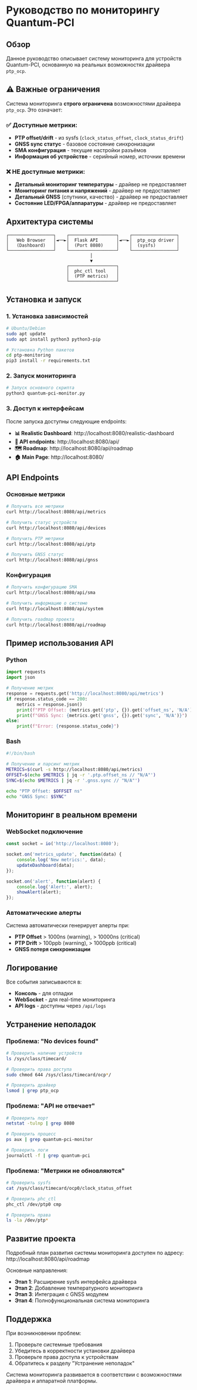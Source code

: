 ﻿# Руководство по мониторингу Quantum-PCI

## Обзор

Данное руководство описывает систему мониторинга для устройств Quantum-PCI, основанную на реальных возможностях драйвера `ptp_ocp`.

## ⚠️ Важные ограничения

Система мониторинга **строго ограничена** возможностями драйвера `ptp_ocp`. Это означает:

### ✅ Доступные метрики:
- **PTP offset/drift** - из sysfs (`clock_status_offset`, `clock_status_drift`)
- **GNSS sync статус** - базовое состояние синхронизации
- **SMA конфигурация** - текущие настройки разъёмов
- **Информация об устройстве** - серийный номер, источник времени

### ❌ НЕ доступные метрики:
- **Детальный мониторинг температуры** - драйвер не предоставляет
- **Мониторинг питания и напряжений** - драйвер не предоставляет  
- **Детальный GNSS** (спутники, качество) - драйвер не предоставляет
- **Состояние LED/FPGA/аппаратуры** - драйвер не предоставляет

## Архитектура системы

```
┌─────────────────┐    ┌──────────────────┐    ┌─────────────────┐
│   Web Browser   │◄──►│  Flask API       │◄──►│  ptp_ocp driver │
│   (Dashboard)   │    │  (Port 8080)     │    │  (sysfs)        │
└─────────────────┘    └──────────────────┘    └─────────────────┘
                                │
                                ▼
                       ┌──────────────────┐
                       │  phc_ctl tool    │
                       │  (PTP metrics)   │
                       └──────────────────┘
```

## Установка и запуск

### 1. Установка зависимостей

```bash
# Ubuntu/Debian
sudo apt update
sudo apt install python3 python3-pip

# Установка Python пакетов
cd ptp-monitoring
pip3 install -r requirements.txt
```

### 2. Запуск мониторинга

```bash
# Запуск основного скрипта
python3 quantum-pci-monitor.py
```

### 3. Доступ к интерфейсам

После запуска доступны следующие endpoints:

- **📊 Realistic Dashboard**: http://localhost:8080/realistic-dashboard
- **🔧 API endpoints**: http://localhost:8080/api/
- **🗺️ Roadmap**: http://localhost:8080/api/roadmap
- **🏠 Main Page**: http://localhost:8080/

## API Endpoints

### Основные метрики

```bash
# Получить все метрики
curl http://localhost:8080/api/metrics

# Получить статус устройств
curl http://localhost:8080/api/devices

# Получить PTP метрики
curl http://localhost:8080/api/ptp

# Получить GNSS статус
curl http://localhost:8080/api/gnss
```

### Конфигурация

```bash
# Получить конфигурацию SMA
curl http://localhost:8080/api/sma

# Получить информацию о системе
curl http://localhost:8080/api/system

# Получить roadmap проекта
curl http://localhost:8080/api/roadmap
```

## Пример использования API

### Python

```python
import requests
import json

# Получение метрик
response = requests.get('http://localhost:8080/api/metrics')
if response.status_code == 200:
    metrics = response.json()
    print(f"PTP Offset: {metrics.get('ptp', {}).get('offset_ns', 'N/A')} ns")
    print(f"GNSS Sync: {metrics.get('gnss', {}).get('sync', 'N/A')}")
else:
    print(f"Error: {response.status_code}")
```

### Bash

```bash
#!/bin/bash

# Получение и парсинг метрик
METRICS=$(curl -s http://localhost:8080/api/metrics)
OFFSET=$(echo $METRICS | jq -r '.ptp.offset_ns // "N/A"')
SYNC=$(echo $METRICS | jq -r '.gnss.sync // "N/A"')

echo "PTP Offset: $OFFSET ns"
echo "GNSS Sync: $SYNC"
```

## Мониторинг в реальном времени

### WebSocket подключение

```javascript
const socket = io('http://localhost:8080');

socket.on('metrics_update', function(data) {
    console.log('New metrics:', data);
    updateDashboard(data);
});

socket.on('alert', function(alert) {
    console.log('Alert:', alert);
    showAlert(alert);
});
```

### Автоматические алерты

Система автоматически генерирует алерты при:

- **PTP Offset** > 1000ns (warning), > 10000ns (critical)
- **PTP Drift** > 100ppb (warning), > 1000ppb (critical)
- **GNSS потеря синхронизации**

## Логирование

Все события записываются в:
- **Консоль** - для отладки
- **WebSocket** - для real-time мониторинга
- **API logs** - доступны через `/api/logs`

## Устранение неполадок

### Проблема: "No devices found"

```bash
# Проверить наличие устройств
ls /sys/class/timecard/

# Проверить права доступа
sudo chmod 644 /sys/class/timecard/ocp*/

# Проверить драйвер
lsmod | grep ptp_ocp
```

### Проблема: "API не отвечает"

```bash
# Проверить порт
netstat -tulnp | grep 8080

# Проверить процесс
ps aux | grep quantum-pci-monitor

# Проверить логи
journalctl -f | grep quantum-pci
```

### Проблема: "Метрики не обновляются"

```bash
# Проверить sysfs
cat /sys/class/timecard/ocp0/clock_status_offset

# Проверить phc_ctl
phc_ctl /dev/ptp0 cmp

# Проверить права
ls -la /dev/ptp*
```

## Развитие проекта

Подробный план развития системы мониторинга доступен по адресу:
http://localhost:8080/api/roadmap

Основные направления:
- **Этап 1**: Расширение sysfs интерфейса драйвера
- **Этап 2**: Добавление температурного мониторинга
- **Этап 3**: Интеграция с GNSS модулем
- **Этап 4**: Полнофункциональная система мониторинга

## Поддержка

При возникновении проблем:

1. Проверьте системные требования
2. Убедитесь в корректности установки драйвера
3. Проверьте права доступа к устройствам
4. Обратитесь к разделу "Устранение неполадок"

Система мониторинга развивается в соответствии с возможностями драйвера и аппаратной платформы.
